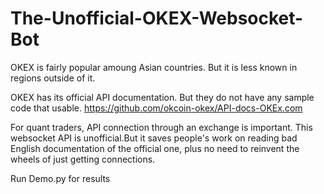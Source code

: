 # The-Unofficial-OKEX-Websocket-Bot

OKEX is fairly popular amoung Asian countries. But it is less known in regions outside of it. 

OKEX has its official API documentation. But they do not have any sample code that usable. 
https://github.com/okcoin-okex/API-docs-OKEx.com

For quant traders, API connection through an exchange is important. This websocket API is unofficial.But it saves people's work on reading bad English documentation of the official one, plus no need to reinvent the wheels of just getting connections.  

Run Demo.py for results 
